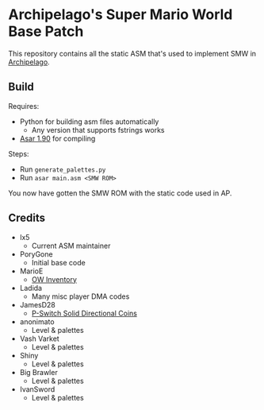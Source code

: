 # Archipelago's Super Mario World Base Patch
This repository contains all the static ASM that's used to implement SMW in [Archipelago](https://github.com/ArchipelagoMW/Archipelago).

## Build
Requires:
* Python for building asm files automatically
  * Any version that supports fstrings works
* [Asar 1.90](https://github.com/RPGHacker/asar/releases/tag/v1.90) for compiling

Steps:
* Run `generate_palettes.py`
* Run `asar main.asm <SMW ROM>`

You now have gotten the SMW ROM with the static code used in AP.

## Credits
* lx5
  * Current ASM maintainer
* PoryGone
  * Initial base code
* MarioE
  * [OW Inventory](https://www.smwcentral.net/?p=section&a=details&id=10629)
* Ladida
  * Many misc player DMA codes
* JamesD28
  * [P-Switch Solid Directional Coins](https://www.smwcentral.net/?p=section&a=details&id=29801)
* anonimato
  * Level & palettes
* Vash Varket
  * Level & palettes
* Shiny
  * Level & palettes
* Big Brawler
  * Level & palettes
* IvanSword
  * Level & palettes
